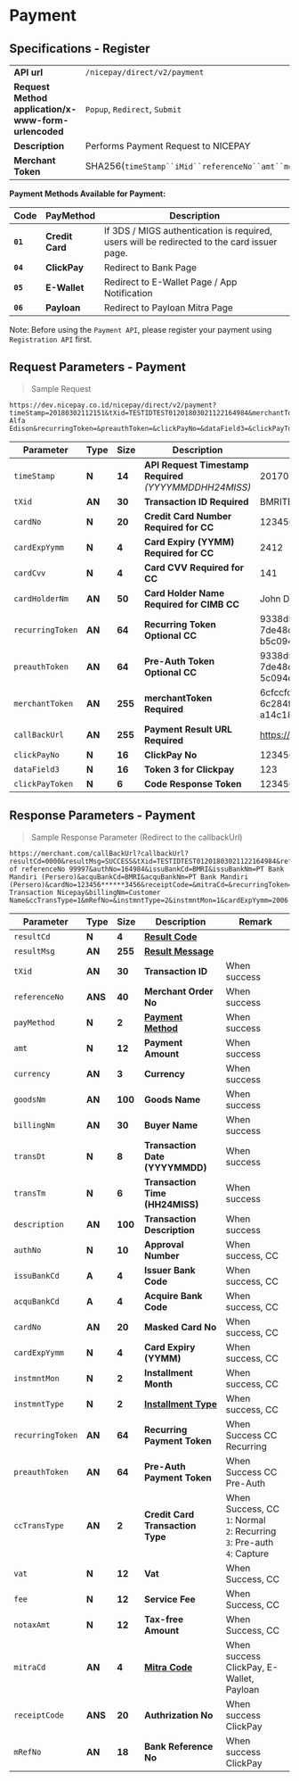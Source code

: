 # Payment
## Specifications - Register

|                                                           |                                                                                                               |
|-----------------------------------------------------------|---------------------------------------------------------------------------------------------------------------|
| **API url**                                               | `/nicepay/direct/v2/payment`                                                                                  |
| **Request Method** **application/x-www-form-urlencoded**  | `Popup`, `Redirect`, `Submit`                                                                                 |
| **Description**                                           | Performs Payment Request to NICEPAY                                                                           |
| **Merchant Token**                                        | SHA256(`timeStamp``iMid``referenceNo``amt``merchantKey`)                                                      |

**Payment Methods Available for Payment:**

| **Code** | **PayMethod**   | Description                                                                                 |
| -------- | --------------- | ------------------------------------------------------------------------------------------- |
| **`01`** | **Credit Card** | If 3DS / MIGS authentication is required, users will be redirected to the card issuer page. |
| **`04`** | **ClickPay**    | Redirect to Bank Page                                                                       |
| **`05`** | **E-Wallet**    | Redirect to E-Wallet Page / App Notification                                                |
| **`06`** | **Payloan**     | Redirect to Payloan Mitra Page                                                              |

<aside class="notice">Note: Before using the <code>Payment API</code>, please register your payment using <code>Registration API</code> first.</aside>

## Request Parameters - Payment

> Sample Request

```
https://dev.nicepay.co.id/nicepay/direct/v2/payment?timeStamp=20180302112151&tXid=TESTIDTEST01201803021122164984&merchantToken=b4171e8228be7a75d19ad29b509e76d5fc70a4c000ef87bc55cf0cda72767e72&cardNo=1234567890123456&cardExpYymm=2006&cardCvv=123&cardHolderNm=Thomas Alfa Edison&recurringToken=&preauthToken=&clickPayNo=&dataField3=&clickPayToken=&callBackUrl=https://merchant.com/callBackUrl
```

| Parameter        | **Type** | **Size** | **Description**                                             | Example                                                      |
| ---------------- | -------- | -------- | ----------------------------------------------------------- | ------------------------------------------------------------ |
| `timeStamp`      | **N**    | **14**   | **API Request Timestamp** **Required** *(YYYYMMDDHH24MISS)* | 20170708123456                                               |
| `tXid`           | **AN**   | **30**   | **Transaction ID** **Required**                             | BMRITEST0102201607291027025291                               |
| `cardNo`         | **N**    | **20**   | **Credit Card Number** **Required for CC**                  | 1234567890123450                                             |
| `cardExpYymm`    | **N**    | **4**    | **Card Expiry (YYMM)** **Required for CC**                  | 2412                                                         |
| `cardCvv`        | **N**    | **4**    | **Card CVV** **Required for CC**                            | 141                                                          |
| `cardHolderNm`   | **AN**   | **50**   | **Card Holder Name** **Required for CIMB CC**               | John Doe                                                     |
| `recurringToken` | **AN**   | **64**   | **Recurring Token** **Optional CC**                         | 9338d54573688ae18e175240b025<br>7de48d89c6ef1c9c7<br>b5c094dc4beed9e435f |
| `preauthToken`   | **AN**   | **64**   | **Pre-Auth Token** **Optional CC**                          | 9338d54573688ae18e175240b025<br>7de48d89c6ef1c9c7b<br>5c094dc4beed9e435f |
| `merchantToken`  | **AN**   | **255**  | **merchantToken** **Required**                              | 6cfccfc0046773c1b589d8e98f8b59<br>6c284f3c70a4ecf86eb<br>a14c18944b74bcd |
| `callBackUrl`    | **AN**   | **255**  | **Payment Result URL** **Required**                         | https://merchant.com/callBackUrl                             |
| `clickPayNo`     | **N**    | **16**   | **ClickPay No**                                             | 1234567890123450                                             |
| `dataField3`     | **N**    | **16**   | **Token 3 for Clickpay**                                    | 123                                                          |
| `clickPayToken`  | **N**    | **6**    | **Code Response Token**                                     | 123456                                                       |

## Response Parameters - Payment

> Sample Response Parameter (Redirect to the callbackUrl)

```
https://merchant.com/callBackUrl?callbackUrl?resultCd=0000&resultMsg=SUCCESS&tXid=TESTIDTEST01201803021122164984&referenceNo=99997&payMethod=01&amt=10000&transDt=20180302&transTm=112216&description=Payment of referenceNo 99997&authNo=164984&issuBankCd=BMRI&issuBankNm=PT Bank Mandiri (Persero)&acquBankCd=BMRI&acquBankNm=PT Bank Mandiri (Persero)&cardNo=123456******3456&receiptCode=&mitraCd=&recurringToken=&preauthToken=&currency=IDR&goodsNm=Test Transaction Nicepay&billingNm=Customer Name&ccTransType=1&mRefNo=&instmntType=2&instmntMon=1&cardExpYymm=2006
```

| Parameter        | **Type** | **Size** | **Description**                           | Remark                                                       |
| ---------------- | -------- | -------- | ----------------------------------------- | ------------------------------------------------------------ |
| `resultCd`       | **N**    | **4**    | **[Result Code](#error-code)**            |                                                              |
| `resultMsg`      | **AN**   | **255**  | **[Result Message](#error-code)**         |                                                              |
| `tXid`           | **AN**   | **30**   | **Transaction ID**                        | When success                                                 |
| `referenceNo`    | **ANS**  | **40**   | **Merchant Order No**                     | When success                                                 |
| `payMethod`      | **N**    | **2**    | **[Payment Method](#payment-method)**     | When success                                                 |
| `amt`            | **N**    | **12**   | **Payment Amount**                        | When success                                                 |
| `currency`       | **AN**   | **3**    | **Currency**                              | When success                                                 |
| `goodsNm`        | **AN**   | **100**  | **Goods Name**                            | When success                                                 |
| `billingNm`      | **AN**   | **30**   | **Buyer Name**                            | When success                                                 |
| `transDt`        | **N**    | **8**    | **Transaction Date** **(YYYYMMDD)**       | When success                                                 |
| `transTm`        | **N**    | **6**    | **Transaction Time** **(HH24MISS)**       | When success                                                 |
| `description`    | **AN**   | **100**  | **Transaction Description**               | When success                                                 |
| `authNo`         | **N**    | **10**   | **Approval Number**                       | When success, CC                                             |
| `issuBankCd`     | **A**    | **4**    | **Issuer Bank Code**                      | When success, CC                                             |
| `acquBankCd`     | **A**    | **4**    | **Acquire Bank Code**                     | When success, CC                                             |
| `cardNo`         | **AN**   | **20**   | **Masked Card No**                        | When success, CC                                             |
| `cardExpYymm`    | **N**    | **4**    | **Card Expiry** **(YYMM)**                | When success, CC                                             |
| `instmntMon`     | **N**    | **2**    | **Installment Month**                     | When success, CC                                             |
| `instmntType`    | **N**    | **2**    | **[Installment Type](#installment-type)** | When   success, CC                                           |
| `recurringToken` | **AN**   | **64**   | **Recurring Payment Token**               | When Success CC Recurring                                    |
| `preauthToken`   | **AN**   | **64**   | **Pre-Auth Payment Token**                | When Success CC Pre-Auth                                     |
| `ccTransType`    | **AN**   | **2**    | **Credit Card Transaction Type**          | When Success, CC<br>`1`:  Normal<br>`2`: Recurring<br>`3`: Pre-auth<br>`4`:  Capture |
| `vat`            | **N**    | **12**   | **Vat**                                   | When Success, CC                                             |
| `fee`            | **N**    | **12**   | **Service Fee**                           | When Success, CC                                             |
| `notaxAmt`       | **N**    | **12**   | **Tax-free Amount**                       | When Success, CC                                             |
| `mitraCd`        | **AN**   | **4**    | **[Mitra Code](#mitra-code)**             | When success   ClickPay, E-Wallet, Payloan                   |
| `receiptCode`    | **ANS**  | **20**   | **Authrization No**                       | When success ClickPay                                        |
| `mRefNo`         | **AN**   | **18**   | **Bank Reference No**                     | When success ClickPay                                        |
